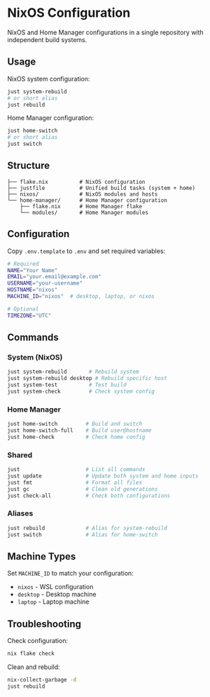 # NixOS Configuration

NixOS and Home Manager configurations in a single repository with independent build systems.

## Usage

NixOS system configuration:
```bash
just system-rebuild
# or short alias
just rebuild
```

Home Manager configuration:
```bash
just home-switch
# or short alias
just switch
```

## Structure

```
├── flake.nix          # NixOS configuration
├── justfile           # Unified build tasks (system + home)
├── nixos/             # NixOS modules and hosts
└── home-manager/      # Home Manager configuration
    ├── flake.nix      # Home Manager flake
    └── modules/       # Home Manager modules
```

## Configuration

Copy `.env.template` to `.env` and set required variables:

```bash
# Required
NAME="Your Name"
EMAIL="your.email@example.com"
USERNAME="your-username"
HOSTNAME="nixos"
MACHINE_ID="nixos"  # desktop, laptop, or nixos

# Optional
TIMEZONE="UTC"
```

## Commands

### System (NixOS)
```bash
just system-rebuild       # Rebuild system
just system-rebuild desktop # Rebuild specific host
just system-test          # Test build
just system-check         # Check system config
```

### Home Manager
```bash
just home-switch         # Build and switch
just home-switch-full    # Build user@hostname
just home-check          # Check home config
```

### Shared
```bash
just                     # List all commands
just update              # Update both system and home inputs
just fmt                 # Format all files
just gc                  # Clean old generations
just check-all           # Check both configurations
```

### Aliases
```bash
just rebuild             # Alias for system-rebuild
just switch              # Alias for home-switch
```

## Machine Types

Set `MACHINE_ID` to match your configuration:
- `nixos` - WSL configuration
- `desktop` - Desktop machine
- `laptop` - Laptop machine

## Troubleshooting

Check configuration:
```bash
nix flake check
```

Clean and rebuild:
```bash
nix-collect-garbage -d
just rebuild
```
